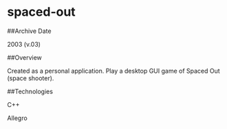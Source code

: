 spaced-out
==========

##Archive Date

2003 (v.03)

##Overview

Created as a personal application.  Play a desktop GUI game of Spaced Out (space shooter).

##Technologies

C++

Allegro
